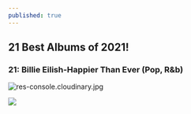 ```yaml
---
published: true
---
```

## 21 Best Albums of 2021! 

### 21: Billie Eilish-Happier Than Ever (Pop, R&b)


![res-console.cloudinary.jpg]({{https://cloudinary.com}}/console/c-c802d60eeb3215f5734a9ebf854ebe/media_library/folders/home)

<img src="{{ https://github.com/ }}/D1vineDamon/D1vineDamon.github.io/blob/master/images/550x551.jpg">


